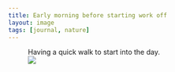 ```yaml
---
title: Early morning before starting work off
layout: image
tags: [journal, nature]
---
```

<figure class="lg:bleed bleed-right lg:split-aside-left">
<figcaption>Having a quick walk to start into the day.</figcaption>
<img src="/img/journal/IMG_1251D.jpg">
</figure>